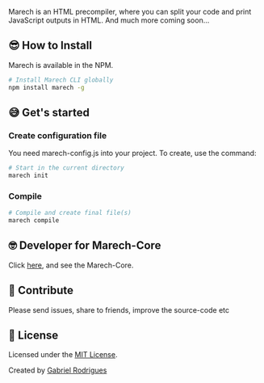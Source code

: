 Marech is an HTML precompiler, where you can split your code and print JavaScript outputs in HTML. And much more coming soon...


## 😎 How to Install
  Marech is available in the NPM.

  ```sh
  # Install Marech CLI globally
  npm install marech -g
  ```


## 😅 Get's started
### Create configuration file
  You need marech-config.js into your project. To create, use the command:
  ```sh
  # Start in the current directory
  marech init
  ```

### Compile
  ```sh
  # Compile and create final file(s)
  marech compile
  ```

## 🤓 Developer for Marech-Core
  Click [here](https://github.com/antunesrodrigues/marech-core), and see the Marech-Core.

## 🤝 Contribute
Please send issues, share to friends, improve the source-code etc

## 📝 License
Licensed under the [MIT License](LICENSE.txt).

Created by [Gabriel Rodrigues](https://github.com/antunesrodrigues)